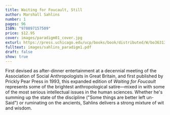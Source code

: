 ```yaml
---
title: Waiting for Foucault, Still
author: Marshall Sahlins
number: 1
pages: 96
ISBN: "978097157509"
price: $12.95
cover: images/paradigm01_cover.jpg
exturl: https://press.uchicago.edu/ucp/books/book/distributed/W/bo3631327.html
fulltext: images/sahlins_paradigm1.pdf
draft: false
show: true
---
```

First devised as after-dinner entertainment at a decennial meeting of the Association of Social Anthropologists in Great Britain, and first published by Prickly Pear Press in 1993, this expanded edition of *Waiting for Foucault* represents some of the brightest anthropological satire—mixed in with some of the most serious intellectual issues in the human sciences. Whether he's summing up the state of the discipline ("Some things are better left un-Said") or ruminating on the ancients, Sahlins delivers a strong mixture of wit and wisdom.
